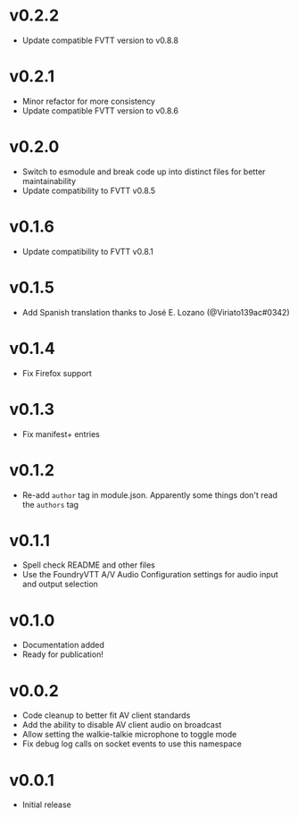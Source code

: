 # v0.2.2

- Update compatible FVTT version to v0.8.8

# v0.2.1

- Minor refactor for more consistency
- Update compatible FVTT version to v0.8.6

# v0.2.0

- Switch to esmodule and break code up into distinct files for better maintainability
- Update compatibility to FVTT v0.8.5

# v0.1.6

- Update compatibility to FVTT v0.8.1

# v0.1.5

- Add Spanish translation thanks to José E. Lozano (@Viriato139ac#0342)

# v0.1.4

- Fix Firefox support

# v0.1.3

- Fix manifest+ entries

# v0.1.2

- Re-add `author` tag in module.json. Apparently some things don't read the `authors` tag

# v0.1.1

- Spell check README and other files
- Use the FoundryVTT A/V Audio Configuration settings for audio input and output selection

# v0.1.0

- Documentation added
- Ready for publication!

# v0.0.2

- Code cleanup to better fit AV client standards
- Add the ability to disable AV client audio on broadcast
- Allow setting the walkie-talkie microphone to toggle mode
- Fix debug log calls on socket events to use this namespace

# v0.0.1

- Initial release
